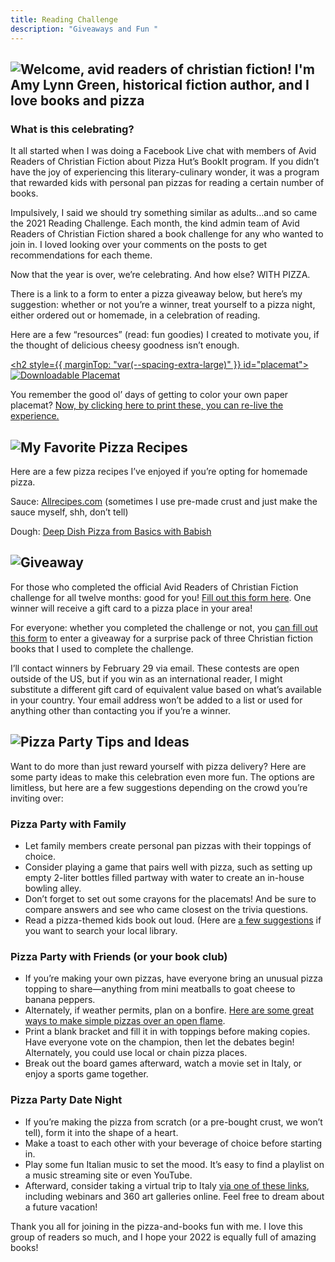 ```yaml
---
title: Reading Challenge
description: "Giveaways and Fun "
---
```

<h2 className="mt6" id="welcome">
  <img src="/media/reading-challenge-banner.svg" alt="Welcome, avid readers of christian fiction! I'm Amy Lynn Green, historical fiction author, and I love books and pizza" />
</h2>

### What is this celebrating?

It all started when I was doing a Facebook Live chat with members of Avid Readers of Christian Fiction about Pizza Hut’s BookIt program. If you didn’t have the joy of experiencing this literary-culinary wonder, it was a program that rewarded kids with personal pan pizzas for reading a certain number of books.

Impulsively, I said we should try something similar as adults…and so came the 2021 Reading Challenge. Each month, the kind admin team of Avid Readers of Christian Fiction shared a book challenge for any who wanted to join in. I loved looking over your comments on the posts to get recommendations for each theme.

Now that the year is over, we’re celebrating. And how else? WITH PIZZA.

There is a link to a form to enter a pizza giveaway below, but here’s my suggestion: whether or not you’re a winner, treat yourself to a pizza night, either ordered out or homemade, in a celebration of reading.

Here are a few “resources” (read: fun goodies) I created to motivate you, if the thought of delicious cheesy goodness isn’t enough.

<a href="/media/pizza_placemat.pdf" download><h2 style={{ marginTop: "var(--spacing-extra-large)" }} id="placemat">
  <img src="/media/reading-challenge-1.svg" alt="Downloadable Placemat" /></h2></a>

You remember the good ol’ days of getting to color your own paper placemat? <a href="/media/pizza_placemat.pdf" download>Now, by clicking here to print these, you can re-live the experience.</a>

<h2 style={{ marginTop: "var(--spacing-extra-large)" }} id="pizza-recipes">
  <img src="/media/reading-challenge-2.svg" alt="My Favorite Pizza Recipes" />
</h2>

Here are a few pizza recipes I’ve enjoyed if you’re opting for homemade pizza.

Sauce: [Allrecipes.com](https://www.allrecipes.com/recipe/234536/how-to-make-homemade-pizza-sauce/) (sometimes I use pre-made crust and just make the sauce myself, shh, don’t tell)

Dough: [Deep Dish Pizza from Basics with Babish](https://basicswithbabish.co/basicsepisodes/pizza-dough)

<h2 style={{ marginTop: "var(--spacing-extra-large)" }} id="giveaway">
  <img src="/media/reading-challenge-4.svg" alt="Giveaway" />
</h2>

For those who completed the official Avid Readers of Christian Fiction challenge for all twelve months: good for you! [Fill out this form here](https://forms.gle/tgUX74GiErAePdfB6). One winner will receive a gift card to a pizza place in your area!

For everyone: whether you completed the challenge or not, you [can fill out this form](https://forms.gle/iPhd8G7e9VYSq2qB8) to enter a giveaway for a surprise pack of three Christian fiction books that I used to complete the challenge.

I’ll contact winners by February 29 via email. These contests are open outside of the US, but if you win as an international reader, I might substitute a different gift card of equivalent value based on what’s available in your country. Your email address won’t be added to a list or used for anything other than contacting you if you’re a winner.

<h2 style={{ marginTop: "var(--spacing-extra-large)" }} id="pizza-party-tips">
  <img src="/media/reading-challenge-3.svg" alt="Pizza Party Tips and Ideas" />
</h2>

Want to do more than just reward yourself with pizza delivery? Here are some party ideas to make this celebration even more fun. The options are limitless, but here are a few suggestions depending on the crowd you’re inviting over:

### Pizza Party with Family

* Let family members create personal pan pizzas with their toppings of choice.
* Consider playing a game that pairs well with pizza, such as setting up empty 2-liter bottles filled partway with water to create an in-house bowling alley.
* Don’t forget to set out some crayons for the placemats! And be sure to compare answers and see who came closest on the trivia questions.
* Read a pizza-themed kids book out loud. (Here are [a few suggestions](https://www.giftofcuriosity.com/books-about-pizza-for-kids/) if you want to search your local library.

### Pizza Party with Friends (or your book club)

* If you’re making your own pizzas, have everyone bring an unusual pizza topping to share—anything from mini meatballs to goat cheese to banana peppers.
* Alternately, if weather permits, plan on a bonfire. [Here are some great ways to make simple pizzas over an open flame](https://www.takethetruck.com/blog/campfire-camping-pizza).
* Print a blank bracket and fill it in with toppings before making copies. Have everyone vote on the champion, then let the debates begin! Alternately, you could use local or chain pizza places.
* Break out the board games afterward, watch a movie set in Italy, or enjoy a sports game together.

### Pizza Party Date Night

* If you’re making the pizza from scratch (or a pre-bought crust, we won’t tell), form it into the shape of a heart.
* Make a toast to each other with your beverage of choice before starting in.
* Play some fun Italian music to set the mood. It’s easy to find a playlist on a music streaming site or even YouTube.
* Afterward, consider taking a virtual trip to Italy [via one of these links](https://www.thecrowdedplanet.com/virtual-tours-of-italy/), including webinars and 360 art galleries online. Feel free to dream about a future vacation!

Thank you all for joining in the pizza-and-books fun with me. I love this group of readers so much, and I hope your 2022 is equally full of amazing books!